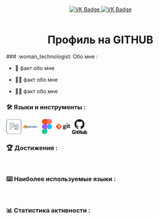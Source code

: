 <div id="badges" align ="center">
  <a href= "https://vk.com/kekjebyrek">
    <img src = "https://img.shields.io/badge/VK-blue?style=for-the-badge&logo=VK&logoColor=white" alt="VK Badge"/>
  </a>
 <a href= "https://mail.google.com/mail/u/0/#inbox">
    <img src = "https://img.shields.io/badge/EMAIL-red?style=for-the-badge&logo=Gmail&logoColor=white" alt="VK Badge"/>
  </a>
</div>
<div id="viewprof" align="center" >
  <img src="https://komarev.com/ghpvc/?username=Zentek&style=flat-square&color=blue" alt=""/>
</div>
<div id="heythere" align="center">
<h1> Профиль на GITHUB </h1>
</div>
### :woman_technologist: Обо мне :

- :brain: факт обо мне

- :woman_pilot: факт обо мне

- :biking_woman: факт обо мне

### :hammer_and_wrench: Языки и инструменты :

<div>
  <img src="https://github.com/devicons/devicon/blob/master/icons/photoshop/photoshop-line.svg" width="40" height="40"/>
  <img src="https://github.com/devicons/devicon/blob/master/icons/blender/blender-original-wordmark.svg" width="40" height="40"/>
  <img src="https://github.com/devicons/devicon/blob/master/icons/figma/figma-original.svg" width="40" height="40"/>
  <img src="https://github.com/devicons/devicon/blob/master/icons/git/git-original-wordmark.svg" width="40" height="40"/>
  <img src="https://github.com/devicons/devicon/blob/master/icons/github/github-original-wordmark.svg" width="40" height="40"/>
</div>

### :trophy: Достижения :

<div>
  <img src="https://github-profile-trophy.vercel.app/?username=rompersStomper" alt=""/>
</div>

### :keyboard: Наиболее используемые языки :

<div>
  <img src="https://github-readme-stats.vercel.app/api/top-langs/?username=rompersStomper" alt=""/>
</div>

### :bar_chart: Статистика активности :

<div>
  <img src="https://github-readme-activity-graph.vercel.app/graph?username=rompersStomper&theme=dracula" alt=""/>
</div>
